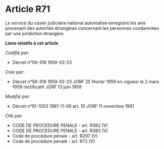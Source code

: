 # Article R71

Le service du casier judiciaire national automatisé enregistre les avis provenant des autorités étrangères concernant les
personnes condamnées par une juridiction étrangère.

**Liens relatifs à cet article**

_Codifié par_:

  - Décret n°59-318 1959-02-23

_Créé par_:

  - Décret n°59-318 1959-02-23 JORF 25 février 1959 en vigueur le 2 mars 1959 rectificatif JORF 13 juin 1959

_Modifié par_:

  - Décret n°81-1003 1981-11-06 art. 10 JORF 11 novembre 1981

_Cité par_:

  - CODE DE PROCEDURE PENALE - art. R382 (V)
  - CODE DE PROCEDURE PENALE - art. R383 (V)
  - Code de procédure pénale - art. R297 (V)
  - Code de procédure pénale - art. R72 (V)
